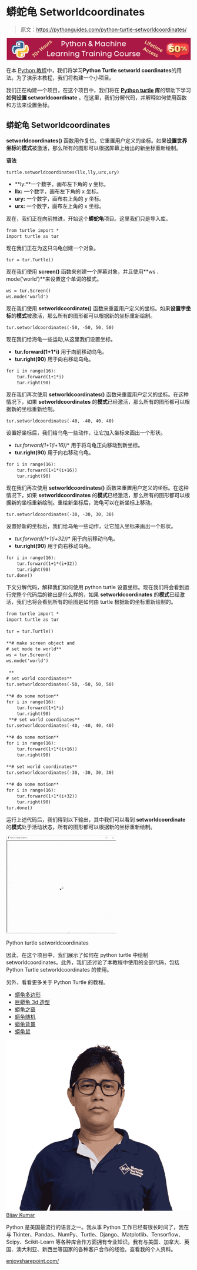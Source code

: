 # 蟒蛇龟 Setworldcoordinates

> 原文：<https://pythonguides.com/python-turtle-setworldcoordinates/>

[![Python & Machine Learning training courses](img/49ec9c6da89a04c9f45bab643f8c765c.png)](https://sharepointsky.teachable.com/p/python-and-machine-learning-training-course)

在本 [Python 教程](https://pythonguides.com/python-hello-world-program/)中，我们将学习**Python Turtle setworld coordinates**的用法。为了演示本教程，我们将构建一个小项目。

我们正在构建一个项目，在这个项目中，我们将在 **[Python turtle](https://pythonguides.com/turtle-programming-in-python/) 库**的帮助下学习**如何设置 setworldcoordinate** 。在这里，我们分解代码，并解释如何使用函数和方法来设置坐标。

## 蟒蛇龟 Setworldcoordinates

**setworldcoordinates()** 函数用作复位。它重置用户定义的坐标。如果**设置世界坐标**的**模式**被激活，那么所有的图形可以根据屏幕上给出的新坐标重新绘制。

**语法**

```
turtle.setworldcoordinates(llx,lly,urx,ury)
```

*   **ly:**一个数字，画布左下角的 y 坐标。
*   **llx:** 一个数字，画布左下角的 x 坐标。
*   **ury:** 一个数字，画布右上角的 y 坐标。
*   **urx:** 一个数字，画布左上角的 x 坐标。

现在，我们正在向前推进，开始这个**蟒蛇龟**项目。这里我们只是导入库。

```
from turtle import *
import turtle as tur
```

现在我们正在为这只乌龟创建一个对象。

```
tur = tur.Turtle()
```

现在我们使用 **screen()** 函数来创建一个屏幕对象，并且使用**ws . mode(‘world’)**来设置这个单词的模式。

```
ws = tur.Screen()
ws.mode('world')
```

现在我们使用 **setworldcoordinate()** 函数来重置用户定义的坐标。如果**设置字坐标**的**模式**被激活，那么所有的图形都可以根据新的坐标重新绘制。

```
tur.setworldcoordinates(-50, -50, 50, 50)
```

现在我们给海龟一些运动,从这里我们设置坐标。

*   **tur.forward(1+1*i)** 用于向前移动乌龟。
*   **tur.right(90)** 用于向右移动乌龟。

```
for i in range(16):
    tur.forward(1+1*i)
    tur.right(90)
```

现在我们再次使用 **setworldcoordinates()** 函数来重置用户定义的坐标。在这种情况下，如果 **setworldcoordinates** 的**模式**已经激活，那么所有的图形都可以根据新的坐标重新绘制。

```
tur.setworldcoordinates(-40, -40, 40, 40)
```

设置好坐标后，我们给乌龟一些动作，让它加入坐标来画出一个形状。

*   **tur.forward(1+1*(i+16))** 用于将乌龟正向移动到新坐标。
*   **tur.right(90)** 用于向右移动乌龟。

```
for i in range(16):
    tur.forward(1+1*(i+16))
    tur.right(90)
```

现在我们再次使用 **setworldcoordinates()** 函数来重置用户定义的坐标。在这种情况下，如果 **setworldcoordinates** 的**模式**已经激活，那么所有的图形都可以根据新的坐标重新绘制。重绘新坐标后，海龟可以在新坐标上移动。

```
tur.setworldcoordinates(-30, -30, 30, 30)
```

设置好新的坐标后，我们给乌龟一些动作，让它加入坐标来画出一个形状。

*   **tur.forward(1+1*(i+32))** 用于向前移动乌龟。
*   **tur.right(90)** 用于向右移动乌龟。

```
for i in range(16):
    tur.forward(1+1*(i+32))
    tur.right(90)
tur.done()
```

下文分解代码，解释我们如何使用 python turtle 设置坐标。现在我们将会看到运行完整个代码后的输出是什么样的，如果 **setworldcoordinates** 的**模式**已经激活，我们也将会看到所有的绘图是如何由 turtle 根据新的坐标重新绘制的。

```
from turtle import *
import turtle as tur

tur = tur.Turtle()

**# make screen object and
# set mode to world**
ws = tur.Screen()
ws.mode('world')

 **
# set world coordinates**
tur.setworldcoordinates(-50, -50, 50, 50)

**# do some motion**
for i in range(16):
    tur.forward(1+1*i)
    tur.right(90)
 **# set world coordinates**
tur.setworldcoordinates(-40, -40, 40, 40)

**# do some motion**
for i in range(16):
    tur.forward(1+1*(i+16))
    tur.right(90)

**# set world coordinates**
tur.setworldcoordinates(-30, -30, 30, 30)

**# do some motion**
for i in range(16):
    tur.forward(1+1*(i+32))
    tur.right(90)
tur.done()
```

运行上述代码后，我们得到以下输出，其中我们可以看到 **setworldcoordinate** 的**模式**处于活动状态，所有的图形都可以根据新的坐标重新绘制。

![Python turtle setworldcoordinates](img/50fbc8886901cf6989213dc5b98f8608.png "Python turtle setworldcoordinates")

Python turtle setworldcoordinates

因此，在这个项目中，我们展示了如何在 python turtle 中绘制 setworldcoordinates。此外，我们还讨论了本教程中使用的全部代码，包括 Python Turtle setworldcoordinates 的使用。

另外，看看更多关于 Python Turtle 的教程。

*   [蟒龟多边形](https://pythonguides.com/python-turtle-polygon/)
*   [巨蟒龟 3d 造型](https://pythonguides.com/python-turtle-3d-shapes/)
*   [蟒龟之窗](https://pythonguides.com/python-turtle-window/)
*   [蟒龟随机](https://pythonguides.com/python-turtle-random/)
*   [蟒龟背景](https://pythonguides.com/python-turtle-background/)
*   [蟒龟鼠](https://pythonguides.com/python-turtle-mouse/)

![Bijay Kumar MVP](img/9cb1c9117bcc4bbbaba71db8d37d76ef.png "Bijay Kumar MVP")[Bijay Kumar](https://pythonguides.com/author/fewlines4biju/)

Python 是美国最流行的语言之一。我从事 Python 工作已经有很长时间了，我在与 Tkinter、Pandas、NumPy、Turtle、Django、Matplotlib、Tensorflow、Scipy、Scikit-Learn 等各种库合作方面拥有专业知识。我有与美国、加拿大、英国、澳大利亚、新西兰等国家的各种客户合作的经验。查看我的个人资料。

[enjoysharepoint.com/](https://enjoysharepoint.com/)[](https://www.facebook.com/fewlines4biju "Facebook")[](https://www.linkedin.com/in/fewlines4biju/ "Linkedin")[](https://twitter.com/fewlines4biju "Twitter")